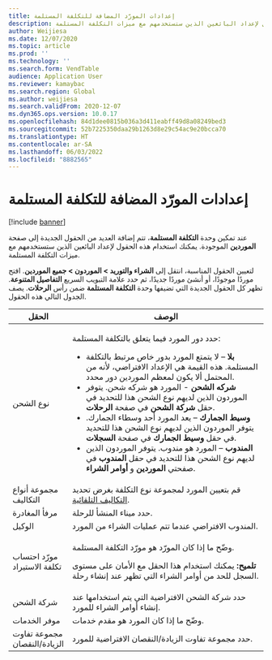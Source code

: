 ```yaml
---
title: إعدادات المورّد المضافة للتكلفة المستلمة
description: يصف هذا المقال الحقول الجديدة التي تمت إضافتها إلى صفحة البائعين الموجودة عند تمكين وحدة التكلفة المستلمة. يمكنك استخدام هذه الحقول لإعداد البائعين الذين ستستخدمهم مع ميزات التكلفة المستلمة.
author: Weijiesa
ms.date: 12/07/2020
ms.topic: article
ms.prod: ''
ms.technology: ''
ms.search.form: VendTable
audience: Application User
ms.reviewer: kamaybac
ms.search.region: Global
ms.author: weijiesa
ms.search.validFrom: 2020-12-07
ms.dyn365.ops.version: 10.0.17
ms.openlocfilehash: 84d1dee0815b036a3d411eabff49d8a08249bed3
ms.sourcegitcommit: 52b7225350daa29b1263d8e29c54ac9e20bcca70
ms.translationtype: HT
ms.contentlocale: ar-SA
ms.lasthandoff: 06/03/2022
ms.locfileid: "8882565"
---
```

# <a name="vendor-settings-added-for-landed-cost"></a>إعدادات المورّد المضافة للتكلفة المستلمة

[!include [banner](../../includes/banner.md)]

عند تمكين وحدة **التكلفة المستلمة**، تتم إضافة العديد من الحقول الجديدة إلى صفحة **الموردين** الموجودة. يمكنك استخدام هذه الحقول لإعداد البائعين الذين ستستخدمهم مع ميزات التكلفة المستلمة.

لتعيين الحقول المناسبة، انتقل إلى **الشراء والتوريد \> الموردون \> جميع الموردين**. افتح موردًا موجودًا، أو أنشئ موردًا جديدًا، ثم حدد علامة التبويب السريع **التفاصيل المتنوعة**. تظهر كل الحقول الجديدة التي تضيفها وحدة **التكلفة المستلمة** ضمن رأس **الرحلات**. يصف الجدول التالي هذه الحقول.

| الحقل | الوصف |
|---|---|
| نوع الشحن | <p>حدد دور المورد فيما يتعلق بالتكلفة المستلمة:</p><ul><li>**بلا** – لا يتمتع المورد بدور خاص مرتبط بالتكلفة المستلمة. هذه القيمة هي الإعداد الافتراضي، لأنه من المحتمل ألا يكون لمعظم الموردين دور محدد.</li><li>**شركه الشحن** - المورد هو شركه شحن. يتوفر الموردون الذين لديهم نوع الشحن هذا للتحديد في حقل **شركة الشحن** في صفحة **الرحلات**.</li><li>**وسيط الجمارك** – يعد المورد أحد وسطاء الجمارك. يتوفر الموردون الذين لديهم نوع الشحن هذا للتحديد في حقل **وسيط الجمارك** في صفحة **السجلات**.</li><li>**المندوب** – المورد هو مندوب. يتوفر الموردون الذين لديهم نوع الشحن هذا للتحديد في حقل **المندوب** في صفحتي **الموردين** و **أوامر الشراء**.</li></ul> |
| مجموعة أنواع التكاليف | قم بتعيين المورد لمجموعة نوع التكلفة بغرض تحديد [التكاليف التلقائية](auto-cost-setup.md). |
| مرفأ المغادرة | حدد ميناء المنشأ للرحلة. |
| الوكيل | المندوب الافتراضي عندما تتم عمليات الشراء من المورد. |
| مورّد احتساب تكلفة الاستيراد | <p>وضّح ما إذا كان المورّد هو مورّد التكلفة المستلمة.</p><p>**تلميح:** يمكنك استخدام هذا الحقل مع الأمان على مستوى السجل للحد من أوامر الشراء التي تظهر عند إنشاء رحلة.</p> |
| شركة الشحن | حدد شركة الشحن الافتراضية التي يتم استخدامها عند إنشاء أوامر الشراء للمورد. |
| موفر الخدمات | وضّح ما إذا كان المورد هو مقدم خدمات. |
| مجموعة تفاوت الزيادة/النقصان‬ | حدد مجموعة تفاوت الزيادة/النقصان الافتراضية للمورد. |

